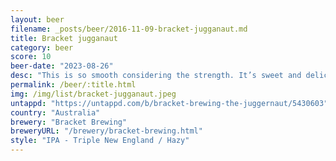 ```yaml
---
layout: beer
filename: _posts/beer/2016-11-09-bracket-jugganaut.md
title: Bracket jugganaut
category: beer
score: 10
beer-date: "2023-08-26"
desc: "This is so smooth considering the strength. It’s sweet and delicious. Just nothing wrong with this nectar of the gods"
permalink: /beer/:title.html
img: /img/list/bracket-jugganaut.jpeg
untappd: "https://untappd.com/b/bracket-brewing-the-juggernaut/5430603"
country: "Australia"
brewery: "Bracket Brewing"
breweryURL: "/brewery/bracket-brewing.html"
style: "IPA - Triple New England / Hazy"
---
```

